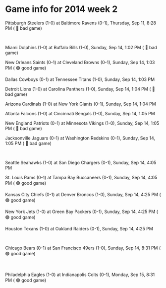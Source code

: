 # Game info for 2014 week 2

Pittsburgh Steelers (1-0) at Baltimore Ravens (0-1), Thursday, Sep 11, 8:28 PM (	:red_circle: bad game)


<br/>

Miami Dolphins (1-0) at Buffalo Bills (1-0), Sunday, Sep 14, 1:02 PM (	:red_circle: bad game)

New Orleans Saints (0-1) at Cleveland Browns (0-1), Sunday, Sep 14, 1:03 PM (	:green_circle: good game)

Dallas Cowboys (0-1) at Tennessee Titans (1-0), Sunday, Sep 14, 1:03 PM

Detroit Lions (1-0) at Carolina Panthers (1-0), Sunday, Sep 14, 1:04 PM (	:red_circle: bad game)

Arizona Cardinals (1-0) at New York Giants (0-1), Sunday, Sep 14, 1:04 PM

Atlanta Falcons (1-0) at Cincinnati Bengals (1-0), Sunday, Sep 14, 1:05 PM

New England Patriots (0-1) at Minnesota Vikings (1-0), Sunday, Sep 14, 1:05 PM (	:red_circle: bad game)

Jacksonville Jaguars (0-1) at Washington Redskins (0-1), Sunday, Sep 14, 1:05 PM (	:red_circle: bad game)


<br/>

Seattle Seahawks (1-0) at San Diego Chargers (0-1), Sunday, Sep 14, 4:05 PM

St. Louis Rams (0-1) at Tampa Bay Buccaneers (0-1), Sunday, Sep 14, 4:05 PM (	:green_circle: good game)

Kansas City Chiefs (0-1) at Denver Broncos (1-0), Sunday, Sep 14, 4:25 PM (	:green_circle: good game)

New York Jets (1-0) at Green Bay Packers (0-1), Sunday, Sep 14, 4:25 PM (	:green_circle: good game)

Houston Texans (1-0) at Oakland Raiders (0-1), Sunday, Sep 14, 4:25 PM


<br/>

Chicago Bears (0-1) at San Francisco 49ers (1-0), Sunday, Sep 14, 8:31 PM (	:green_circle: good game)


<br/>

Philadelphia Eagles (1-0) at Indianapolis Colts (0-1), Monday, Sep 15, 8:31 PM (	:green_circle: good game)

